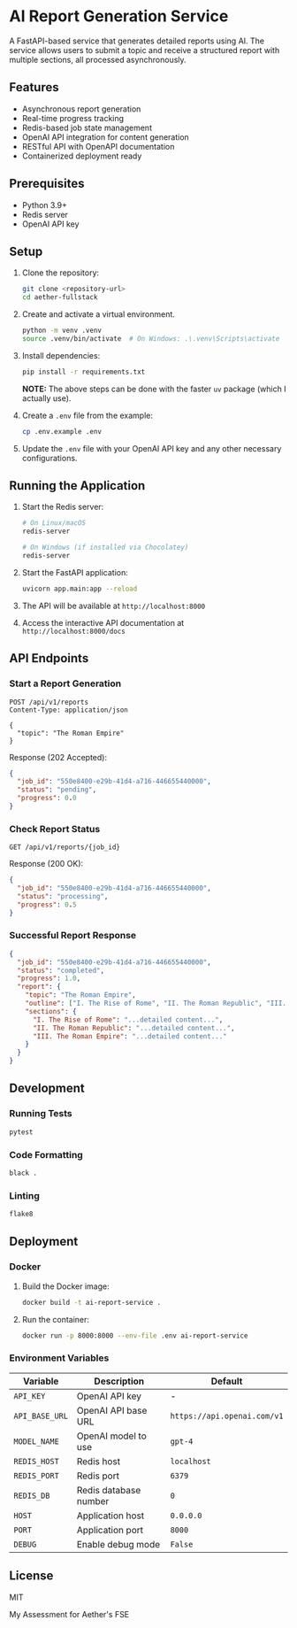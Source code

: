 # AI Report Generation Service

A FastAPI-based service that generates detailed reports using AI. The service allows users to submit a topic and receive a structured report with multiple sections, all processed asynchronously.

## Features

- Asynchronous report generation
- Real-time progress tracking
- Redis-based job state management
- OpenAI API integration for content generation
- RESTful API with OpenAPI documentation
- Containerized deployment ready

## Prerequisites

- Python 3.9+
- Redis server
- OpenAI API key

## Setup

1. Clone the repository:

   ```bash
   git clone <repository-url>
   cd aether-fullstack
   ```
2. Create and activate a virtual environment.

   ```bash
   python -m venv .venv
   source .venv/bin/activate  # On Windows: .\.venv\Scripts\activate
   ```
3. Install dependencies:

   ```bash
   pip install -r requirements.txt
   ```

   **NOTE:** The above steps can be done with the faster `uv` package (which I actually use).
4. Create a `.env` file from the example:

   ```bash
   cp .env.example .env
   ```
5. Update the `.env` file with your OpenAI API key and any other necessary configurations.

## Running the Application

1. Start the Redis server:

   ```bash
   # On Linux/macOS
   redis-server

   # On Windows (if installed via Chocolatey)
   redis-server
   ```
2. Start the FastAPI application:

   ```bash
   uvicorn app.main:app --reload
   ```
3. The API will be available at `http://localhost:8000`
4. Access the interactive API documentation at `http://localhost:8000/docs`

## API Endpoints

### Start a Report Generation

```http
POST /api/v1/reports
Content-Type: application/json

{
  "topic": "The Roman Empire"
}
```

Response (202 Accepted):

```json
{
  "job_id": "550e8400-e29b-41d4-a716-446655440000",
  "status": "pending",
  "progress": 0.0
}
```

### Check Report Status

```http
GET /api/v1/reports/{job_id}
```

Response (200 OK):

```json
{
  "job_id": "550e8400-e29b-41d4-a716-446655440000",
  "status": "processing",
  "progress": 0.5
}
```

### Successful Report Response

```json
{
  "job_id": "550e8400-e29b-41d4-a716-446655440000",
  "status": "completed",
  "progress": 1.0,
  "report": {
    "topic": "The Roman Empire",
    "outline": ["I. The Rise of Rome", "II. The Roman Republic", "III. The Roman Empire"],
    "sections": {
      "I. The Rise of Rome": "...detailed content...",
      "II. The Roman Republic": "...detailed content...",
      "III. The Roman Empire": "...detailed content..."
    }
  }
}
```

## Development

### Running Tests

```bash
pytest
```

### Code Formatting

```bash
black .
```

### Linting

```bash
flake8
```

## Deployment

### Docker

1. Build the Docker image:

   ```bash
   docker build -t ai-report-service .
   ```
2. Run the container:

   ```bash
   docker run -p 8000:8000 --env-file .env ai-report-service
   ```

### Environment Variables

| Variable         | Description           | Default                       |
| ---------------- | --------------------- | ----------------------------- |
| `API_KEY`      | OpenAI API key        | -                             |
| `API_BASE_URL` | OpenAI API base URL   | `https://api.openai.com/v1` |
| `MODEL_NAME`   | OpenAI model to use   | `gpt-4`                     |
| `REDIS_HOST`   | Redis host            | `localhost`                 |
| `REDIS_PORT`   | Redis port            | `6379`                      |
| `REDIS_DB`     | Redis database number | `0`                         |
| `HOST`         | Application host      | `0.0.0.0`                   |
| `PORT`         | Application port      | `8000`                      |
| `DEBUG`        | Enable debug mode     | `False`                     |

## License

MIT

My Assessment for Aether's FSE
